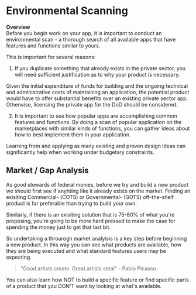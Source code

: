 # Environmental Scanning

**Overview**  
Before you begin work on your app, it is important to conduct an environmental scan - a thorough search of all available apps that have features and functions similar to yours. 

This is important for several reasons:

1. If you duplicate something that already exists in the private sector, you will need sufficient justification as to why your product is necessary.

  Given the initial expenditure of funds for building and the ongoing technical and administrative costs of maintaining an application, the potential product would have to offer substantial benefits over an existing private sector app. Otherwise, licensing the private app for the DoD should be considered. 

2. It is important to see how popular apps are accomplishing common features and functions.
By doing a scan of popular application on the marketplaces with similar kinds of functions, you can gather ideas about how to best implement them in your application.

  Learning from and applying as many existing and proven design ideas can significantly help when working under budgetary constraints. 

## Market / Gap Analysis
As good stewards of federal monies, before we try and build a new product we should first see if anyhting like it already exists on the market. Finding an exisiting Commercial- (COTS) or Governmental- (GOTS) off-the-shelf product is far preferable than trying to build your own. 

Similarly, if there is an exisiting solution that is 75-80% of what you're proposing, you're going to be more hard pressed to make the case for spending the money just to get that last bit. 

So undertaking a throurogh market analyisis is a key step before beginning a new product. In this way you can see what products are available, how they are being executed and what standard features users may be expecting.

> "Good artists create. Great artists steal" - Pablo Picasso

You can also learn how NOT to build a specific feature or find specific parts of a product that you DON'T want by looking at what's available. 